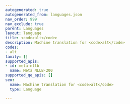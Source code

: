 ```yaml
---
autogenerated: true
autogenerated_from: languages.json
nav_order: 999
nav_exclude: true
parent: Languages
layout: language
title: <code>alt</code>
description: Machine translation for <code>alt</code>
codes:
- alt
family: []
supported_apis:
- id: meta-nllb
  name: Meta NLLB-200
supported_qe_apis: []
seo:
  name: Machine translation for <code>alt</code>
  type: Language

---
```


